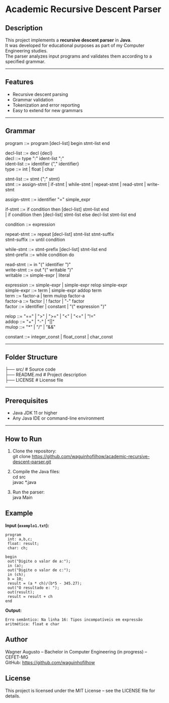 # Academic Recursive Descent Parser

## Description
This project implements a **recursive descent parser** in **Java**.  
It was developed for educational purposes as part of my Computer Engineering studies.  
The parser analyzes input programs and validates them according to a specified grammar.

---

## Features
- Recursive descent parsing
- Grammar validation
- Tokenization and error reporting
- Easy to extend for new grammars

---

## Grammar

program ::= program [decl-list] begin stmt-list end

decl-list ::= decl {decl}  
decl ::= type ":" ident-list ";"  
ident-list ::= identifier {"," identifier}  
type ::= int | float | char  

stmt-list ::= stmt {";" stmt}  
stmt ::= assign-stmt | if-stmt | while-stmt | repeat-stmt | read-stmt | write-stmt

assign-stmt ::= identifier "=" simple_expr

if-stmt ::= if condition then [decl-list] stmt-list end  
| if condition then [decl-list] stmt-list else decl-list stmt-list end

condition ::= expression

repeat-stmt ::= repeat [decl-list] stmt-list stmt-suffix  
stmt-suffix ::= until condition

while-stmt ::= stmt-prefix [decl-list] stmt-list end  
stmt-prefix ::= while condition do

read-stmt ::= in "(" identifier ")"  
write-stmt ::= out "(" writable ")"  
writable ::= simple-expr | literal

expression ::= simple-expr | simple-expr relop simple-expr  
simple-expr ::= term | simple-expr addop term  
term ::= factor-a | term mulop factor-a  
factor-a ::= factor | ! factor | "-" factor  
factor ::= identifier | constant | "(" expression ")"

relop ::= "==" | ">" | ">=" | "<" | "<=" | "!="  
addop ::= "+" | "-" | "||"  
mulop ::= "*" | "/" | "&&"

constant ::= integer_const | float_const | char_const  

---

## Folder Structure
├── src/ # Source code  
├── README.md # Project description  
├── LICENSE # License file

---

## Prerequisites
- Java JDK 11 or higher
- Any Java IDE or command-line environment

---

## How to Run
1. Clone the repository:  
git clone https://github.com/waguinhofilhow/academic-recursive-descent-parser.git

2. Compile the Java files:  
cd src  
javac *.java

3. Run the parser:  
java Main

## Example
**Input (`exemplo1.txt`):**

```text
program
 int: a,b,c;
 float: result;
 char: ch;

begin
 out("Digite o valor de a:");
 in (a);
 out("Digite o valor de c:");
 in (ch);
 b = 10;
 result = (a * ch)/(b*5 - 345.27);
 out("O resultado e: ");
 out(result);
 result = result + ch
end
```

**Output:**

```text
Erro semântico: Na linha 16: Tipos incompatíveis em expressão aritmética: float e char
```

## Author

Wagner Augusto – Bachelor in Computer Engineering (in progress) – CEFET-MG  
GitHub: https://github.com/waguinhofilhow

## License

This project is licensed under the MIT License – see the LICENSE file for details.
